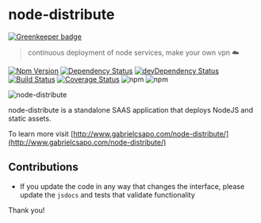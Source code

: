 # node-distribute

[![Greenkeeper badge](https://badges.greenkeeper.io/gabrielcsapo/node-distribute.svg)](https://greenkeeper.io/)
> continuous deployment of node services, make your own vpn ☁️

[![Npm Version](https://img.shields.io/npm/v/node-distribute.svg)](https://www.npmjs.com/package/node-distribute)
[![Dependency Status](https://david-dm.org/gabrielcsapo/node-distribute.svg)](https://david-dm.org/gabrielcsapo/node-distribute)
[![devDependency Status](https://david-dm.org/gabrielcsapo/node-distribute/dev-status.svg)](https://david-dm.org/gabrielcsapo/node-distribute#info=devDependencies)
[![Build Status](https://travis-ci.org/gabrielcsapo/node-distribute.svg?branch=master)](https://travis-ci.org/gabrielcsapo/node-distribute)
[![Coverage Status](https://coveralls.io/repos/github/gabrielcsapo/node-distribute/badge.svg?branch=master)](https://coveralls.io/github/gabrielcsapo/node-distribute?branch=master)
![npm](https://img.shields.io/npm/dt/node-distribute.svg)
![npm](https://img.shields.io/npm/dm/node-distribute.svg)

![node-distribute](https://github.com/gabrielcsapo/node-distribute/blob/master/docs/node-distribute-logo.png?raw=true)

node-distribute is a standalone SAAS application that deploys NodeJS and static assets.

To learn more visit [http://www.gabrielcsapo.com/node-distribute/](http://www.gabrielcsapo.com/node-distribute/)

## Contributions

- If you update the code in any way that changes the interface, please update the `jsdocs` and tests that validate functionality

Thank you!
